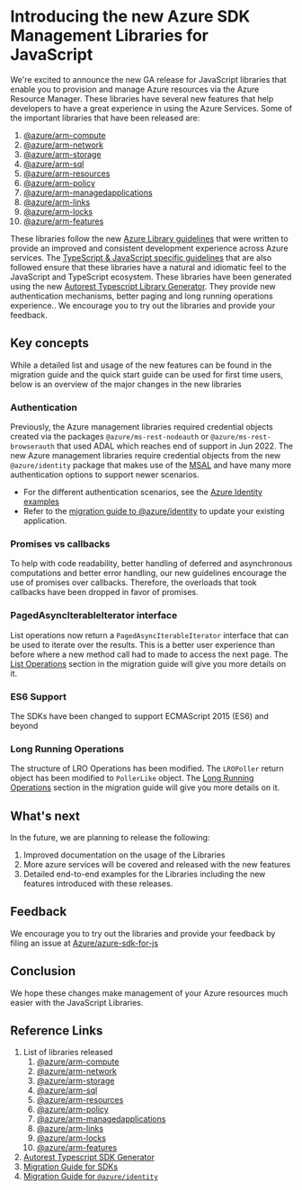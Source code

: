 # Introducing the new Azure SDK Management Libraries for JavaScript

We're excited to announce the new GA release for JavaScript libraries that enable you to provision and manage Azure resources via the Azure Resource Manager. These libraries have several new features that help developers to have a great experience in using the Azure Services. Some of the important libraries that have been released are:

1. [@azure/arm-compute](https://www.npmjs.com/package/@azure/arm-compute)
2. [@azure/arm-network](https://www.npmjs.com/package/@azure/arm-network)
3. [@azure/arm-storage](https://www.npmjs.com/package/@azure/arm-storage)
4. [@azure/arm-sql](https://www.npmjs.com/package/@azure/arm-sql)
5. [@azure/arm-resources](https://www.npmjs.com/package/@azure/arm-resources)
6. [@azure/arm-policy](https://www.npmjs.com/package/@azure/arm-policy)
7. [@azure/arm-managedapplications](https://www.npmjs.com/package/@azure/arm-managedapplications)
8. [@azure/arm-links](https://www.npmjs.com/package/@azure/arm-links)
9. [@azure/arm-locks](https://www.npmjs.com/package/@azure/arm-locks)
10. [@azure/arm-features](https://www.npmjs.com/package/@azure/arm-features)

These libraries follow the new [Azure Library guidelines](https://azure.github.io/azure-sdk/general_introduction.html) that were written to provide an improved and consistent development experience across Azure services. The [TypeScript & JavaScript specific guidelines](https://azure.github.io/azure-sdk/typescript_introduction.html) that are also followed ensure that these libraries have a natural and idiomatic feel to the JavaScript and TypeScript ecosystem. These libraries have been generated using the new [Autorest Typescript Library Generator](https://www.npmjs.com/package/@autorest/typescript). They provide new authentication mechanisms, better paging and long running operations experience.. We encourage you to try out the libraries and provide your feedback.

## Key concepts

While a detailed list and usage of the new features can be found in the migration guide and the quick start guide can be used for first time users, below is an overview of the major changes in the new libraries

### Authentication

Previously, the Azure management libraries required credential objects created via the packages `@azure/ms-rest-nodeauth` or `@azure/ms-rest-browserauth` that used ADAL which reaches end of support in Jun 2022. The new Azure management libraries require credential objects from the new `@azure/identity` package that makes use of the [MSAL](https://docs.microsoft.com/azure/active-directory/develop/msal-overview) and have many more authentication options to support newer scenarios.

- For the different authentication scenarios, see the [Azure Identity examples](https://github.com/Azure/azure-sdk-for-js/blob/main/sdk/identity/identity/samples/AzureIdentityExamples.md)
- Refer to the [migration guide to @azure/identity](https://github.com/Azure/ms-rest-nodeauth/blob/master/migrate-to-identity-v2.md) to update your existing application.

### Promises vs callbacks

To help with code readability, better handling of deferred and asynchronous computations and better error handling, our new guidelines encourage the use of promises over callbacks. Therefore, the overloads that took callbacks have been dropped in favor of promises.

### PagedAsyncIterableIterator interface

List operations now return a `PagedAsyncIterableIterator` interface that can be used to iterate over the results. This is a better user experience than before where a new method call had to made to access the next page. The [List Operations](https://github.com/Azure/azure-sdk-for-js/blob/main/documentation/MIGRATION-guide-for-next-generation-management-libraries.md#list-operations) section in the migration guide will give you more details on it.

### ES6 Support

The SDKs have been changed to support ECMAScript 2015 (ES6) and beyond

### Long Running Operations

The structure of LRO Operations has been modified. The `LROPoller` return object has been modified to `PollerLike` object. The [Long Running Operations](https://github.com/Azure/azure-sdk-for-js/blob/main/documentation/MIGRATION-guide-for-next-generation-management-libraries.md#long-running-operations) section in the migration guide will give you more details on it.

## What's next

In the future, we are planning to release the following:

1. Improved documentation on the usage of the Libraries
2. More azure services will be covered and released with the new features
3. Detailed end-to-end examples for the Libraries including the new features introduced with these releases.

## Feedback

We encourage you to try out the libraries and provide your feedback by filing an issue at [Azure/azure-sdk-for-js](https://github.com/Azure/azure-sdk-for-js/issues/new/choose)

## Conclusion

We hope these changes make management of your Azure resources much easier with the JavaScript Libraries.

## Reference Links

1. List of libraries released
   1. [@azure/arm-compute](https://www.npmjs.com/package/@azure/arm-compute)
   2. [@azure/arm-network](https://www.npmjs.com/package/@azure/arm-network)
   3. [@azure/arm-storage](https://www.npmjs.com/package/@azure/arm-storage)
   4. [@azure/arm-sql](https://www.npmjs.com/package/@azure/arm-sql)
   5. [@azure/arm-resources](https://www.npmjs.com/package/@azure/arm-resources)
   6. [@azure/arm-policy](https://www.npmjs.com/package/@azure/arm-policy)
   7. [@azure/arm-managedapplications](https://www.npmjs.com/package/@azure/arm-managedapplications)
   8. [@azure/arm-links](https://www.npmjs.com/package/@azure/arm-links)
   9. [@azure/arm-locks](https://www.npmjs.com/package/@azure/arm-locks)
   10. [@azure/arm-features](https://www.npmjs.com/package/@azure/arm-features)
2. [Autorest Typescript SDK Generator](https://www.npmjs.com/package/@autorest/typescript)
3. [Migration Guide for SDKs](https://aka.ms/js-track2-migration-guide)
4. [Migration Guide for `@azure/identity`](https://github.com/Azure/ms-rest-nodeauth/blob/master/migrate-to-identity-v2.md)
